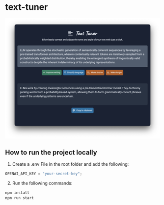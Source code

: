 # text-tuner

![alt text](public/image.png)

## How to run the project locally

1. Create a .env File in the root folder and add the following:

```javascript
OPENAI_API_KEY = "your-secret-key";
```

2. Run the following commands:

```bash
npm install
npm run start
```
